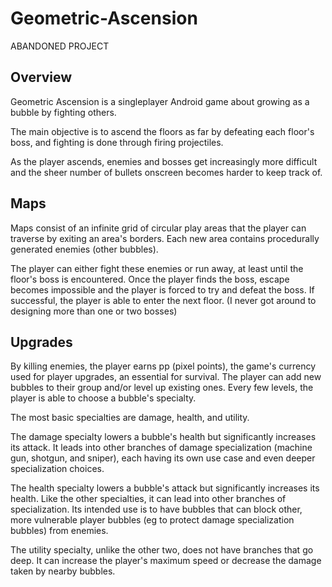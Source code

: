 # Geometric-Ascension

ABANDONED PROJECT


## Overview
  Geometric Ascension is a singleplayer Android game about growing as a bubble by fighting others.
  
  The main objective is to ascend the floors as far by defeating each floor's boss, and fighting is done through firing projectiles.
  
  As the player ascends, enemies and bosses get increasingly more difficult and the sheer number of bullets onscreen becomes harder to keep track of.
  
  
## Maps
  Maps consist of an infinite grid of circular play areas that the player can traverse by exiting an area's borders. Each new area contains procedurally generated enemies (other bubbles).
  
  The player can either fight these enemies or run away, at least until the floor's boss is encountered. Once the player finds the boss, escape becomes impossible and the player is forced to try and defeat the boss. If successful, the player is able to enter the next floor. (I never got around to designing more than one or two bosses)
  

## Upgrades
  By killing enemies, the player earns pp (pixel points), the game's currency used for player upgrades, an essential for survival. The player can add new bubbles to their group and/or level up existing ones. Every few levels, the player is able to choose a bubble's specialty.
  
  The most basic specialties are damage, health, and utility.
  
  The damage specialty lowers a bubble's health but significantly increases its attack. It leads into other branches of damage specialization (machine gun, shotgun, and sniper), each having its own use case and even deeper specialization choices.

  The health specialty lowers a bubble's attack but significantly increases its health. Like the other specialties, it can lead into other branches of specialization. Its intended use is to have bubbles that can block other, more vulnerable player bubbles (eg to protect damage specialization bubbles) from enemies.

  The utility specialty, unlike the other two, does not have branches that go deep. It can increase the player's maximum speed or decrease the damage taken by nearby bubbles.
